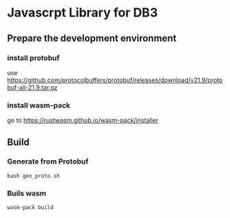 # Javascrpt Library for DB3

## Prepare the development environment

### install protobuf

use https://github.com/protocolbuffers/protobuf/releases/download/v21.9/protobuf-all-21.9.tar.gz

### install wasm-pack

go to https://rustwasm.github.io/wasm-pack/installer


## Build

### Generate from Protobuf

```
bash gen_proto.sh
```

### Buils wasm

```
wasm-pack build
```




